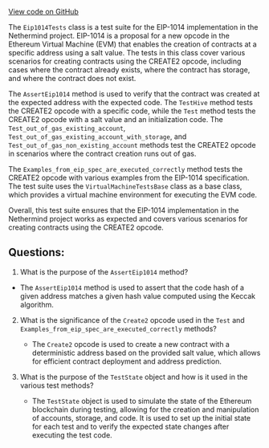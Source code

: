[View code on GitHub](https://github.com/nethermindeth/nethermind/Nethermind.Evm.Test/Eip1014Tests.cs)

The `Eip1014Tests` class is a test suite for the EIP-1014 implementation in the Nethermind project. EIP-1014 is a proposal for a new opcode in the Ethereum Virtual Machine (EVM) that enables the creation of contracts at a specific address using a salt value. The tests in this class cover various scenarios for creating contracts using the CREATE2 opcode, including cases where the contract already exists, where the contract has storage, and where the contract does not exist.

The `AssertEip1014` method is used to verify that the contract was created at the expected address with the expected code. The `TestHive` method tests the CREATE2 opcode with a specific code, while the `Test` method tests the CREATE2 opcode with a salt value and an initialization code. The `Test_out_of_gas_existing_account`, `Test_out_of_gas_existing_account_with_storage`, and `Test_out_of_gas_non_existing_account` methods test the CREATE2 opcode in scenarios where the contract creation runs out of gas.

The `Examples_from_eip_spec_are_executed_correctly` method tests the CREATE2 opcode with various examples from the EIP-1014 specification. The test suite uses the `VirtualMachineTestsBase` class as a base class, which provides a virtual machine environment for executing the EVM code.

Overall, this test suite ensures that the EIP-1014 implementation in the Nethermind project works as expected and covers various scenarios for creating contracts using the CREATE2 opcode.
## Questions: 
 1. What is the purpose of the `AssertEip1014` method?
   - The `AssertEip1014` method is used to assert that the code hash of a given address matches a given hash value computed using the Keccak algorithm.

2. What is the significance of the `Create2` opcode used in the `Test` and `Examples_from_eip_spec_are_executed_correctly` methods?
   - The `Create2` opcode is used to create a new contract with a deterministic address based on the provided salt value, which allows for efficient contract deployment and address prediction.

3. What is the purpose of the `TestState` object and how is it used in the various test methods?
   - The `TestState` object is used to simulate the state of the Ethereum blockchain during testing, allowing for the creation and manipulation of accounts, storage, and code. It is used to set up the initial state for each test and to verify the expected state changes after executing the test code.